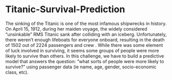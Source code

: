 # Titanic-Survival-Prediction
The sinking of the Titanic is one of the most infamous shipwrecks in history.
On April 15, 1912, during her maiden voyage, the widely considered “unsinkable” RMS Titanic sank after colliding with an iceberg. Unfortunately, there weren’t enough lifeboats for everyone onboard, resulting in the death of 1502 out of 2224 passengers and crew .
While there was some element of luck involved in surviving, it seems some groups of people were more likely to survive than others.
In this challenge, we have  to build a predictive model that answers the question: “what sorts of people were more likely to survive?” using passenger data (ie name, age, gender, socio-economic class, etc).

